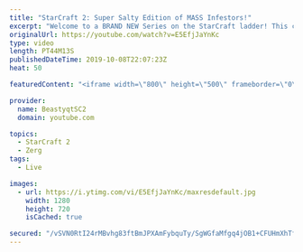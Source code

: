 ```yaml
---
title: "StarCraft 2: Super Salty Edition of MASS Infestors!"
excerpt: "Welcome to a BRAND NEW Series on the StarCraft ladder! This challenege is called \"Infestors to GM,\" where I play Mass Infestors and try to get to Grandmaster! I am allowing myself to make Queens as well, but other than that, the gameplan is INFESTORS!!!  This video features some Mass Infestor games against"
originalUrl: https://youtube.com/watch?v=E5EfjJaYnKc
type: video
length: PT44M13S
publishedDateTime: 2019-10-08T22:07:23Z
heat: 50

featuredContent: "<iframe width=\"800\" height=\"500\" frameborder=\"0\" src=\"https://www.youtube.com/embed/E5EfjJaYnKc\" allow=\"accelerometer; autoplay; encrypted-media; gyroscope; picture-in-picture\" allowfullscreen></iframe>"

provider:
  name: BeastyqtSC2
  domain: youtube.com

topics:
  - StarCraft 2
  - Zerg
tags:
  - Live

images:
  - url: https://i.ytimg.com/vi/E5EfjJaYnKc/maxresdefault.jpg
    width: 1280
    height: 720
    isCached: true

secured: "/vSVN0RtI24rMBvhg83ftBmJPXAmFybquTy/SgWGfaMfgq4jOB1+CFUHmXhTfLq1dctSviDtGFKXxHVmvZ+2XQYyoVjarinam7qWwOMw9Gi5YwEoQU0PfgY3xOTRJR536v05fEvMqBU9EtPvX3No8jUhdlv99hZZ2jLCuhM1kOsuPjls25kcjTO0w+jYft5dGiuFL5XFZnNjUy3yZ7FLoaPoWZ/uOVCNNQIhc6Zmafal15xMQaRwRnoQLmMFT/ClZ5ymXphCkwNmIsvlN33R7wuIaOj6bbpzf5BHijR7Pinsv2sSxjqatM76amrlMfXRqyJSNI05V3fhP5OFjH3VVwNu3vrMLvAZXsyy+63ZyQA7xLNcgc1OEVXXg/ysUZ6O5wyWaxE//MYzCSR4TVPGcS5qUacqOdZNdhP7jAkliSc=;kQHltQRMbMmcX/6unX+8lg=="
---
```


